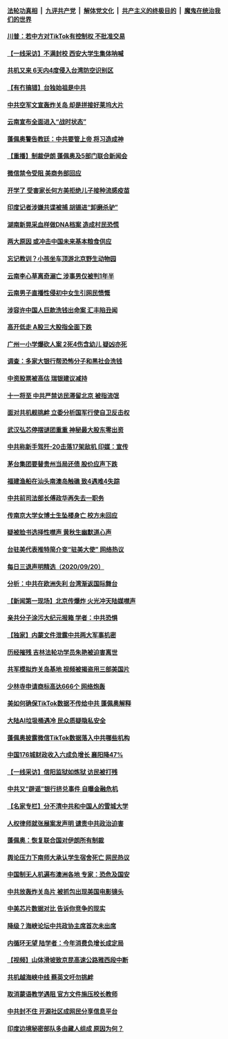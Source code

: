 

####  [法轮功真相](../../../../basic/blob/master/README.md?t=09220202) &nbsp;|&nbsp; [九评共产党](../../../../9ping.md/blob/master/README.md?t=09220202) &nbsp;|&nbsp; [解体党文化](../../../../jtdwh.md/blob/master/README.md?t=09220202)  &nbsp;|&nbsp; [共产主义的终极目的](../../../../gczydzjmd.md/blob/master/README.md?t=09220202) &nbsp;|&nbsp; [魔鬼在统治我们的世界](../../../../mgztzwmdsj.md/blob/master/README.md?t=09220202) 

#### [川普：若中方对TikTok有控制权 不批准交易](../pages/nsc413/n12420071.md?t=09220202) 

#### [【一线采访】不满封校 西安大学生集体呐喊](../pages/nsc413/n12420151.md?t=09220202) 

#### [共机又来 6天内4度侵入台湾防空识别区](../pages/nsc413/n12419051.md?t=09220202) 

#### [【有冇搞错】台独始祖是中共](../pages/nsc413/n12420158.md?t=09220202) 

#### [中共空军文宣轰炸关岛 却是拼接好莱坞大片](../pages/nsc413/n12420167.md?t=09220202) 

#### [云南宣布全面进入“战时状态”](../pages/nsc413/n12420029.md?t=09220202) 

#### [蓬佩奥警告教廷：中共要管上帝 将习造成神](../pages/nsc413/n12420003.md?t=09220202) 

#### [【重播】制裁伊朗 蓬佩奥及5部门联合新闻会](../pages/nsc413/n12419762.md?t=09220202) 

#### [微信禁令受阻 美商务部回应](../pages/nsc413/n12420019.md?t=09220202) 

#### [开学了 受害家长何方美拒绝儿子接种流感疫苗](../pages/nsc413/n12419853.md?t=09220202) 

#### [印度记者涉嫌共谍被捕 胡锡进“卸磨杀驴”](../pages/nsc413/n12419831.md?t=09220202) 

#### [湖南新晃采血样做DNA档案 造成村民恐慌](../pages/nsc413/n12419645.md?t=09220202) 

#### [两大原因  或冲击中国未来基本粮食供应](../pages/nsc413/n12419715.md?t=09220202) 

#### [忘记教训？小孩坐车顶游北京野生动物园](../pages/nsc413/n12419648.md?t=09220202) 

#### [云南李心草离奇溺亡 涉事男仅被判1年半](../pages/nsc413/n12418841.md?t=09220202) 

#### [云南男子直播性侵初中女生引网民愤慨](../pages/nsc413/n12419476.md?t=09220202) 

#### [涉容许中国人巨款洗钱出命案 汇丰陷丑闻](../pages/nsc413/n12419442.md?t=09220202) 

#### [高开低走 A股三大股指全面下跌](../pages/nsc413/n12419398.md?t=09220202) 

#### [广州一小学爆砍人案 2死4伤含幼儿 疑凶亦死](../pages/nsc413/n12418400.md?t=09220202) 

#### [调查：多家大银行帮恐怖分子和黑社会洗钱](../pages/nsc413/n12419217.md?t=09220202) 

#### [中资股票被高估 瑞银建议减持](../pages/nsc413/n12419007.md?t=09220202) 

#### [十一将至 中共严禁访民滞留北京 被指流氓](../pages/nsc413/n12419159.md?t=09220202) 

#### [面对共机舰挑衅 立委分析国军行使自卫反击权](../pages/nsc413/n12419078.md?t=09220202) 

#### [武汉弘芯停摆谜团重重 神秘最大股东零出资](../pages/nsc413/n12419041.md?t=09220202) 

#### [中共称新手驾歼-20击落17架敌机 印媒：宣传](../pages/nsc413/n12419160.md?t=09220202) 

#### [茅台集团要替贵州当局还债 股价应声下跌](../pages/nsc413/n12418052.md?t=09220202) 


#### [福建渔船在汕头南澳岛触礁 致4遇难4失踪](../pages/nsc413/n12418751.md?t=09220202) 

#### [中共前司法部长傅政华再失去一职务](../pages/nsc413/n12418739.md?t=09220202) 

#### [传南京大学女博士生坠楼身亡 校方未回应](../pages/nsc413/n12418644.md?t=09220202) 

#### [疑被脸书选择性噤声 黄秋生幽默道心声](../pages/nsc413/n12417675.md?t=09220202) 

#### [台驻美代表推特简介变“驻美大使” 网络热议](../pages/nsc413/n12418105.md?t=09220202) 

#### [每日三退声明精选（2020/09/20）](../pages/nsc413/n12418376.md?t=09220202) 

#### [分析：中共在欧洲失利 台湾渐返国际舞台](../pages/nsc413/n12416258.md?t=09220202) 

#### [【新闻第一现场】北京传爆炸 火光冲天陆媒噤声](../pages/nsc413/n12418048.md?t=09220202) 

#### [亲共分子涂污大纪元报箱 学者：中共恐惧](../pages/nsc413/n12416356.md?t=09220202) 

#### [【独家】内蒙文件泄露中共两大军事机密](../pages/nsc413/n12406415.md?t=09220202) 

#### [历经摧残 吉林法轮功学员朱艳被迫害离世](../pages/nsc413/n12417084.md?t=09220202) 

#### [共军模拟炸关岛基地 视频被揭盗用三部美国片](../pages/nsc413/n12417573.md?t=09220202) 

#### [少林寺申请商标高达666个 网络炮轰](../pages/nsc413/n12417773.md?t=09220202) 

#### [美如何确保TikTok数据不传给中共 蓬佩奥解释](../pages/nsc413/n12417797.md?t=09220202) 

#### [大陆AI垃圾桶遇冷 民众质疑隐私安全](../pages/nsc413/n12417693.md?t=09220202) 

#### [蓬佩奥披露微信TikTok数据落入中共哪些机构](../pages/nsc413/n12417730.md?t=09220202) 

#### [中国176城财政收入六成负增长 襄阳降47%](../pages/nsc413/n12417677.md?t=09220202) 

#### [【一线采访】信阳监狱如炼狱 访民被打残](../pages/nsc413/n12417618.md?t=09220202) 

#### [中共又“辟谣”银行挤兑事件 自曝金融危机](../pages/nsc413/n12417511.md?t=09220202) 

#### [【名家专栏】分不清中共和中国人的雪城大学](../pages/nsc413/n12417372.md?t=09220202) 

#### [人权律师就张展案发声明 谴责中共政治迫害](../pages/nsc413/n12417419.md?t=09220202) 

#### [蓬佩奥：恢复联合国对伊朗所有制裁](../pages/nsc413/n12417360.md?t=09220202) 

#### [舆论压力下南师大承认学生宿舍死亡 网民热议](../pages/nsc413/n12417250.md?t=09220202) 

#### [中国制无人机遍布澳洲各地 专家：恐危及国安](../pages/nsc413/n12417325.md?t=09220202) 

#### [中共放轰炸关岛片 被抓包出现美国电影镜头](../pages/nsc413/n12417055.md?t=09220202) 

#### [中美芯片数据对比 告诉你竞争的现实](../pages/nsc413/n12411129.md?t=09220202) 

#### [降级？海峡论坛中共政协主席首次未出席](../pages/nsc413/n12417090.md?t=09220202) 

#### [内循环无望 陆学者：今年消费负增长成定局](../pages/nsc413/n12416942.md?t=09220202) 

#### [【视频】山体滑坡致京昆高速公路雅西段中断](../pages/nsc413/n12417067.md?t=09220202) 

#### [共机越海峡中线 蔡英文吁勿挑衅](../pages/nsc413/n12417099.md?t=09220202) 

#### [取消蒙语教学遇阻 官方文件施压校长教师](../pages/nsc413/n12416878.md?t=09220202) 

#### [中共封不住 开源社区成网民分享信息平台](../pages/nsc413/n12399528.md?t=09220202) 

#### [印度边境秘密部队多由藏人组成 原因为何？](../pages/nsc413/n12416956.md?t=09220202) 

